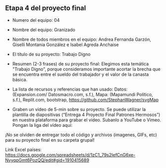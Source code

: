 ## Etapa 4 del proyecto final

- Numero del equipo: 04

- Nombre del equipo: Granizado

- Nombre de todos miembros en el equipo: Andrea Fernanda Garzón, Giselli Montania González e Isabel Agreda Anchaise

- El título de su proyecto: Trabajo Digno

- Resumen (2-3 frases) de su proyecto final: Elegimos esta temática "Trabajo Digno", porque consideramos importante acortar la brecha que se encuentra entre el sueldo del trabajador y el valor de la canasta básica.

- La lista de recursos y referencias que han usado: Datos: (Expansion.com/ Datosmacro.com, s.f.), Mapa: (Mapamundi Político, s.f.), Replit.com, bootstrap, https://github.com/StephanWagner/svgMap 

- Graben un video de 5-min sobre su proyecto. Se puede utilizar la plantilla de diapositivas (“Entrega 4 Proyecto Final Patrones Hermosos”) en nuestra plataforma para grabar el video. Subanlo a YouTube o Vimeo. Pongan la liga del vídeo aquí: 


¡No se olviden de entregar todo el código y archivos (imagenes, GIFs, etc) para su proyecto final en su carpeta grupal!

Link Excel países: https://docs.google.com/spreadsheets/d/1zC1_79s2IefCnG6xe-NvyqpGmt6PozQQ/edit#gid=1910415689
